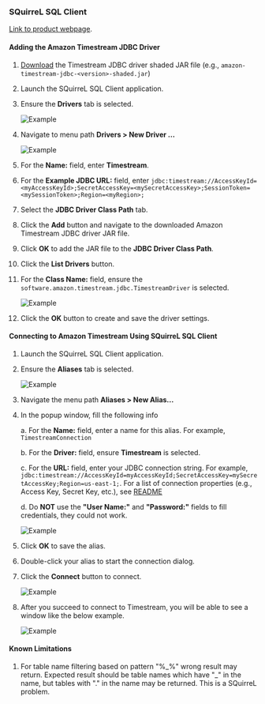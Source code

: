 ### SQuirreL SQL Client 
[Link to product webpage](https://sourceforge.net/projects/squirrel-sql/).

#### Adding the Amazon Timestream JDBC Driver
1. [Download](https://github.com/awslabs/amazon-timestream-driver-jdbc/releases/latest) the Timestream JDBC driver shaded JAR file (e.g., `amazon-timestream-jdbc-<version>-shaded.jar`)
2. Launch the SQuirreL SQL Client application.
3. Ensure the **Drivers** tab is selected.

    ![Example](../images/squirrel/squirrel1.png)

4. Navigate to menu path **Drivers > New Driver ...**

    ![Example](../images/squirrel/squirrel2.png)

5. For the **Name:** field, enter **Timestream**.
6. For the **Example JDBC URL:** field, enter `jdbc:timestream://AccessKeyId=<myAccessKeyId>;SecretAccessKey=<mySecretAccessKey>;SessionToken=<mySessionToken>;Region=<myRegion>;`
7. Select the **JDBC Driver Class Path** tab.
8. Click the **Add** button and navigate to the downloaded Amazon Timestream JDBC driver JAR file.
9. Click **OK** to add the JAR file to the **JDBC Driver Class Path**.
10. Click the **List Drivers** button.
11. For the **Class Name:** field, ensure the `software.amazon.timestream.jdbc.TimestreamDriver` is selected.

    ![Example](../images/squirrel/squirrel3.png)

12. Click the **OK** button to create and save the driver settings.

#### Connecting to Amazon Timestream Using SQuirreL SQL Client

1. Launch the SQuirreL SQL Client application.
2. Ensure the **Aliases** tab is selected.

    ![Example](../images/squirrel/squirrel4.png)

3. Navigate the menu path **Aliases > New Alias...**
4. In the popup window, fill the following info

    a. For the **Name:** field, enter a name for this alias. For example, `TimestreamConnection`
    
    b. For the **Driver:** field, ensure **Timestream** is selected.

    c. For the **URL:** field, enter your JDBC connection string. For example, `jdbc:timestream://AccessKeyId=myAccessKeyId;SecretAccessKey=mySecretAccessKey;Region=us-east-1;`. For a list of connection properties (e.g., Access Key, Secret Key, etc.), see [README](../../README.md#optional-connection-properties)

    d. Do **NOT** use the **"User Name:"** and **"Password:"** fields to fill credentials, they could not work.

    ![Example](../images/squirrel/squirrel5.png)

5. Click **OK** to save the alias.
6. Double-click your alias to start the connection dialog.
7. Click the **Connect** button to connect.

    ![Example](../images/squirrel/squirrel6.png)

8. After you succeed to connect to Timestream, you will be able to see a window like the below example.

    ![Example](../images/squirrel/squirrel7.png)

#### Known Limitations
1. For table name filtering based on pattern "%\_%" wrong result may return. Expected result should be table names which have "_" in the name, but tables with "." in the name may be returned. This is a SQuirreL problem.  